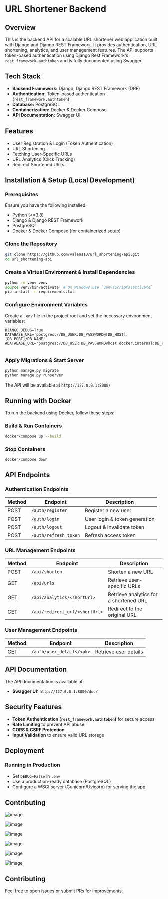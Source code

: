 # URL Shortener Backend

## Overview
This is the backend API for a scalable URL shortener web application built with Django and Django REST Framework. It provides authentication, URL shortening, analytics, and user management features. The API supports token-based authentication using Django Rest Framework's `rest_framework.authtoken` and is fully documented using Swagger.

## Tech Stack
- **Backend Framework:** Django, Django REST Framework (DRF)
- **Authentication:** Token-based authentication (`rest_framework.authtoken`)
- **Database:** PostgreSQL
- **Containerization:** Docker & Docker Compose
- **API Documentation:** Swagger UI

## Features
- User Registration & Login (Token Authentication)
- URL Shortening
- Fetching User-Specific URLs
- URL Analytics (Click Tracking)
- Redirect Shortened URLs

## Installation & Setup (Local Development)

### Prerequisites
Ensure you have the following installed:
- Python (>=3.8)
- Django & Django REST Framework
- PostgreSQL
- Docker & Docker Compose (for containerized setup)

### Clone the Repository
```bash
git clone https://github.com/valens10/url_shortening-api.git
cd url_shortening-api
```

### Create a Virtual Environment & Install Dependencies
```bash
python -m venv venv
source venv/bin/activate  # On Windows use `venv\Scripts\activate`
pip install -r requirements.txt
```

### Configure Environment Variables
Create a `.env` file in the project root and set the necessary environment variables:
```env
DJANGO_DEBUG=True
DATABASE_URL='postgres://DB_USER:DB_PASSWORD@[DB_HOST]:[DB_PORT]/DB_NAME'
#DATABASE_URL='postgres://DB_USER:DB_PASSWORD@host.docker.internal:DB_PORT/DB_NAME'


```

### Apply Migrations & Start Server
```bash
python manage.py migrate
python manage.py runserver
```

The API will be available at `http://127.0.0.1:8000/`

## Running with Docker
To run the backend using Docker, follow these steps:

### Build & Run Containers
```bash
docker-compose up --build
```

### Stop Containers
```bash
docker-compose down
```

## API Endpoints

### Authentication Endpoints
| Method | Endpoint | Description |
|--------|---------|-------------|
| POST | `/auth/register` | Register a new user |
| POST | `/auth/login` | User login & token generation |
| POST | `/auth/logout` | Logout & invalidate token |
| POST | `/auth/refresh_token` | Refresh access token |

### URL Management Endpoints
| Method | Endpoint | Description |
|--------|---------|-------------|
| POST | `/api/shorten` | Shorten a new URL |
| GET | `/api/urls` | Retrieve user-specific URLs |
| GET | `/api/analytics/<shortUrl>` | Retrieve analytics for a shortened URL |
| GET | `/api/redirect_url/<shortUrl>` | Redirect to the original URL |

### User Management Endpoints
| Method | Endpoint | Description |
|--------|---------|-------------|
| GET | `/auth/user_details/<pk>` | Retrieve user details |

## API Documentation
The API documentation is available at:
- **Swagger UI:** `http://127.0.0.1:8000/doc/`

## Security Features
- **Token Authentication (`rest_framework.authtoken`)** for secure access
- **Rate Limiting** to prevent API abuse
- **CORS & CSRF Protection**
- **Input Validation** to ensure valid URL storage

## Deployment
### Running in Production
- Set `DEBUG=False` in `.env`
- Use a production-ready database (PostgreSQL)
- Configure a WSGI server (Gunicorn/Uvicorn) for serving the app

## Contributing
![image](https://github.com/user-attachments/assets/0260ed43-bcd6-49aa-87b1-796583ff7804)

![image](https://github.com/user-attachments/assets/84e59b67-c35e-4e88-b08f-8b677b384cb4)

![image](https://github.com/user-attachments/assets/24d35536-6512-4e95-bb80-a90703706b1a)

![image](https://github.com/user-attachments/assets/db84efa4-4781-4717-878d-ecde78403af0)

![image](https://github.com/user-attachments/assets/02902b00-bbaf-4b6d-9211-98942d73380e)

![image](https://github.com/user-attachments/assets/cbb59e4a-cc7e-4702-bd13-e357bbcc7cdd)




## Contributing
Feel free to open issues or submit PRs for improvements.

